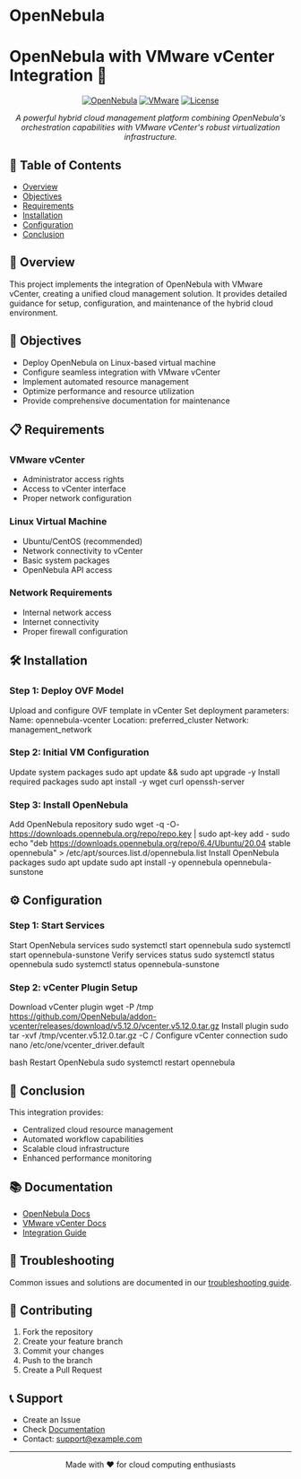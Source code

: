 # OpenNebula

# OpenNebula with VMware vCenter Integration 🚀

<div align="center">
  
[![OpenNebula](https://img.shields.io/badge/OpenNebula-6.4-blue.svg)](https://opennebula.io/)
[![VMware](https://img.shields.io/badge/VMware-vCenter-green.svg)](https://www.vmware.com/)
[![License](https://img.shields.io/badge/license-Apache%202.0-blue.svg)](LICENSE)

*A powerful hybrid cloud management platform combining OpenNebula's orchestration capabilities with VMware vCenter's robust virtualization infrastructure.*

</div>

## 📑 Table of Contents
- [Overview](#-overview)
- [Objectives](#-objectives)
- [Requirements](#-requirements)
- [Installation](#-installation)
- [Configuration](#-configuration)
- [Conclusion](#-conclusion)

## 🌟 Overview

This project implements the integration of OpenNebula with VMware vCenter, creating a unified cloud management solution. It provides detailed guidance for setup, configuration, and maintenance of the hybrid cloud environment.

## 🎯 Objectives

- Deploy OpenNebula on Linux-based virtual machine
- Configure seamless integration with VMware vCenter
- Implement automated resource management
- Optimize performance and resource utilization
- Provide comprehensive documentation for maintenance

## 📋 Requirements

### VMware vCenter
- Administrator access rights
- Access to vCenter interface
- Proper network configuration

### Linux Virtual Machine
- Ubuntu/CentOS (recommended)
- Network connectivity to vCenter
- Basic system packages
- OpenNebula API access

### Network Requirements
- Internal network access
- Internet connectivity
- Proper firewall configuration

## 🛠️ Installation

### Step 1: Deploy OVF Model
Upload and configure OVF template in vCenter
Set deployment parameters:
Name: opennebula-vcenter
Location: preferred_cluster
Network: management_network

### Step 2: Initial VM Configuration

Update system packages
sudo apt update && sudo apt upgrade -y
Install required packages
sudo apt install -y wget curl openssh-server


### Step 3: Install OpenNebula

Add OpenNebula repository
sudo wget -q -O- https://downloads.opennebula.org/repo/repo.key | sudo apt-key add -
sudo echo "deb https://downloads.opennebula.org/repo/6.4/Ubuntu/20.04 stable opennebula" > /etc/apt/sources.list.d/opennebula.list
Install OpenNebula packages
sudo apt update
sudo apt install -y opennebula opennebula-sunstone


## ⚙️ Configuration

### Step 1: Start Services
Start OpenNebula services
sudo systemctl start opennebula
sudo systemctl start opennebula-sunstone
Verify services status
sudo systemctl status opennebula
sudo systemctl status opennebula-sunstone


### Step 2: vCenter Plugin Setup
Download vCenter plugin
wget -P /tmp https://github.com/OpenNebula/addon-vcenter/releases/download/v5.12.0/vcenter.v5.12.0.tar.gz
Install plugin
sudo tar -xvf /tmp/vcenter.v5.12.0.tar.gz -C /
Configure vCenter connection
sudo nano /etc/one/vcenter_driver.default

bash
Restart OpenNebula
sudo systemctl restart opennebula



## 🎉 Conclusion

This integration provides:
- Centralized cloud resource management
- Automated workflow capabilities
- Scalable cloud infrastructure
- Enhanced performance monitoring

## 📚 Documentation

- [OpenNebula Docs](https://docs.opennebula.io)
- [VMware vCenter Docs](https://docs.vmware.com/en/VMware-vSphere/index.html)
- [Integration Guide](docs/integration-guide.md)

## 🔧 Troubleshooting

Common issues and solutions are documented in our [troubleshooting guide](docs/troubleshooting.md).

## 🤝 Contributing

1. Fork the repository
2. Create your feature branch
3. Commit your changes
4. Push to the branch
5. Create a Pull Request

## 📞 Support

- Create an Issue
- Check [Documentation](docs/)
- Contact: support@example.com

---

<div align="center">
  Made with ❤️ for cloud computing enthusiasts
</div>
